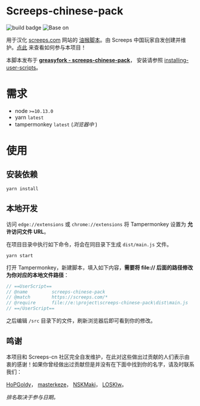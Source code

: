 # Screeps-chinese-pack

![build badge](https://github.com/screeps-cn/screeps-chinese-pack/workflows/BUILD/badge.svg)
![Base on](https://img.shields.io/badge/Base%20on-Tampermonkey-blue)

用于汉化 [screeps.com](https://screeps.com) 网站的 [油猴脚本](https://www.tampermonkey.net/)。由 Screeps 中国玩家自发创建并维护。[点此](./CONTRIBUTING.md) 来查看如何参与本项目！

本脚本发布于 **[greasyfork - screeps-chinese-pack](https://greasyfork.org/zh-CN/scripts/416651-screeps-chinese-pack)**，
安装请参照 [installing-user-scripts](https://greasyfork.org/zh-CN/help/installing-user-scripts)。

# 需求

- node `>=10.13.0`
- yarn `latest`
- tampermonkey `latest` (*浏览器中* )

# 使用

## 安装依赖

```
yarn install
```

## 本地开发

访问 `edge://extensions` 或 `chrome://extensions` 将 Tampermonkey 设置为 **允许访问文件 URL**。

在项目目录中执行如下命令，将会在同目录下生成 `dist/main.js` 文件。

```
yarn start
```

打开 Tampermonkey，新建脚本，填入如下内容，**需要将 file:// 后面的路径修改为你对应的本地文件路径**：

```js
// ==UserScript==
// @name         screeps-chinese-pack
// @match        https://screeps.com/*
// @require      file://e:\project\screeps-chinese-pack\dist\main.js
// ==/UserScript==
```

之后编辑 `/src` 目录下的文件，刷新浏览器后即可看到你的修改。

## 鸣谢

本项目和 Screeps-cn 社区完全自发维护，在此对这些做出过贡献的人们表示由衷的感谢！如果你曾经做出过贡献但是并没有在下面中找到你的名字，请及时联系我们：

[HoPGoldy](https://github.com/HoPGoldy)，
[masterkeze](https://github.com/masterkeze)，
[NSKMaki](https://github.com/NSKMaki)，
[LOSKIw](https://github.com/LOSKIw)。

*排名取决于参与日期。*
